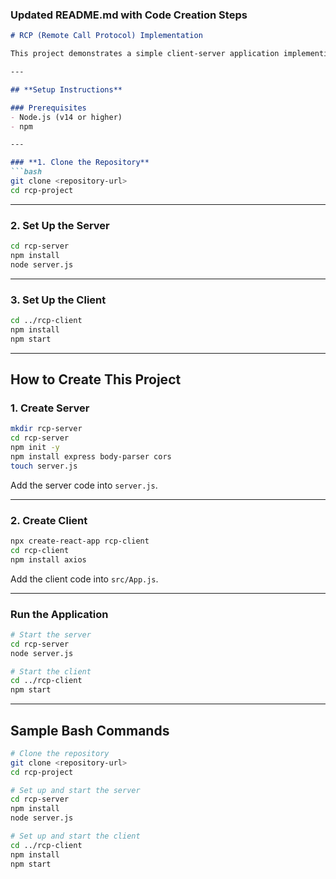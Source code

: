 ### Updated **README.md** with Code Creation Steps

```markdown
# RCP (Remote Call Protocol) Implementation

This project demonstrates a simple client-server application implementing **Remote Call Protocol (RCP)** using Node.js (server) and React (client).

---

## **Setup Instructions**

### Prerequisites
- Node.js (v14 or higher)
- npm

---

### **1. Clone the Repository**
```bash
git clone <repository-url>
cd rcp-project
```

---

### **2. Set Up the Server**
```bash
cd rcp-server
npm install
node server.js
```

---

### **3. Set Up the Client**
```bash
cd ../rcp-client
npm install
npm start
```

---

## **How to Create This Project**

### **1. Create Server**
```bash
mkdir rcp-server
cd rcp-server
npm init -y
npm install express body-parser cors
touch server.js
```

Add the server code into `server.js`.

---

### **2. Create Client**
```bash
npx create-react-app rcp-client
cd rcp-client
npm install axios
```

Add the client code into `src/App.js`.

---

### **Run the Application**
```bash
# Start the server
cd rcp-server
node server.js

# Start the client
cd ../rcp-client
npm start
```

---

## **Sample Bash Commands**
```bash
# Clone the repository
git clone <repository-url>
cd rcp-project

# Set up and start the server
cd rcp-server
npm install
node server.js

# Set up and start the client
cd ../rcp-client
npm install
npm start
```
```